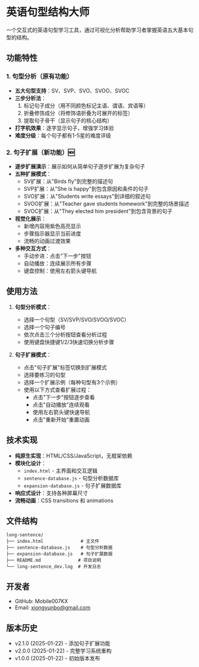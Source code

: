 # 英语句型结构大师

一个交互式的英语句型学习工具，通过可视化分析帮助学习者掌握英语五大基本句型的结构。

## 功能特性

### 1. 句型分析（原有功能）
- **五大句型支持**：SV、SVP、SVO、SVOO、SVOC
- **三步分析法**：
  1. 标记句子成分（用不同颜色标记主语、谓语、宾语等）
  2. 折叠修饰成分（将修饰语折叠为可展开的标签）
  3. 提取句子骨干（显示句子的核心结构）
- **打字机效果**：逐字显示句子，增强学习体验
- **难度分级**：每个句子都有1-5星的难度评级

### 2. 句子扩展（新功能）🆕
- **逐步扩展演示**：展示如何从简单句子逐步扩展为复杂句子
- **五种扩展模式**：
  - SV扩展：从"Birds fly"到完整的描述句
  - SVP扩展：从"She is happy"到包含原因和条件的句子
  - SVO扩展：从"Students write essays"到详细的叙述句
  - SVOO扩展：从"Teacher gave students homework"到完整的场景描述
  - SVOC扩展：从"They elected him president"到包含背景的句子
- **视觉化展示**：
  - 新增内容用紫色高亮显示
  - 步骤指示器显示当前进度
  - 流畅的动画过渡效果
- **多种交互方式**：
  - 手动步进：点击"下一步"按钮
  - 自动播放：连续展示所有步骤
  - 键盘控制：使用左右箭头键导航

## 使用方法

1. **句型分析模式**：
   - 选择一个句型（SV/SVP/SVO/SVOO/SVOC）
   - 选择一个句子编号
   - 依次点击三个分析按钮查看分析过程
   - 使用键盘快捷键1/2/3快速切换分析步骤

2. **句子扩展模式**：
   - 点击"句子扩展"标签切换到扩展模式
   - 选择要练习的句型
   - 选择一个扩展示例（每种句型有3个示例）
   - 使用以下方式查看扩展过程：
     - 点击"下一步"按钮逐步查看
     - 点击"自动播放"连续观看
     - 使用左右箭头键快速导航
     - 点击"重新开始"重置动画

## 技术实现

- **纯原生实现**：HTML/CSS/JavaScript，无框架依赖
- **模块化设计**：
  - `index.html` - 主界面和交互逻辑
  - `sentence-database.js` - 句型分析数据库
  - `expansion-database.js` - 句子扩展数据库
- **响应式设计**：支持各种屏幕尺寸
- **流畅动画**：CSS transitions 和 animations

## 文件结构

```
long-sentence/
├── index.html              # 主文件
├── sentence-database.js    # 句型分析数据
├── expansion-database.js   # 句子扩展数据
├── README.md              # 项目说明
└── long-sentence_dev.log  # 开发日志
```

## 开发者
- GitHub: Mobile007KX
- Email: xiongyunbo@gmail.com

## 版本历史
- v2.1.0 (2025-01-22) - 添加句子扩展功能
- v2.0.0 (2025-01-22) - 完整学习系统重构
- v1.0.0 (2025-01-22) - 初始版本发布